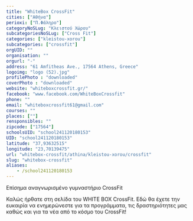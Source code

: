 ```yaml
---
title: "WhiteBox CrossFit"
cities: ["Αθήνα"]
perioxi: ["Π.Φάληρο"]
categoryNoSLug: "Κλειστού Χώρου"
subcategoriesNoSLug: ["Cross Fit"]
categories: ["kleistou-xorou"]
subcategories: ["crossfit"]
orgUID: ""
organisation: ""
orgurl: "-"
address: "61 Amfitheas Ave., 17564 Athens, Greece"
logoimg: "logo (52).jpg"
profilePhoto : "downloaded"
coverPhoto : "downloaded"
website: "whiteboxcrossfit.gr/"
facebook: "www.facebook.com/WhiteBoxCrossfit"
phone: ""
email: "whiteboxcrossfit61@gmail.com"
courses: ""
places: [""]
rensponsibles: ""
zipcode: ["17564"]
schoolsUID: "school241120180153"
UID: "school241120180153"
latitude: "37,93632515"
longitude: "23,70139475"
url: "whitebox-crossfit/athina/kleistou-xorou/crossfit"
slug: "whitebox-crossfit"
aliases:
    - /school241120180153
---
```



Eπίσημα αναγνωρισμένο γυμναστήριο CrossFit

Καλώς ήρθατε στη σελίδα του WHITE BOX CrossFit. Εδώ θα έχετε την ευκαιρία να ενημερώνεστε για τα προγράμματα, τις δραστηριότητες μας καθώς και για τα νέα από το κόσμο του CrossFit!